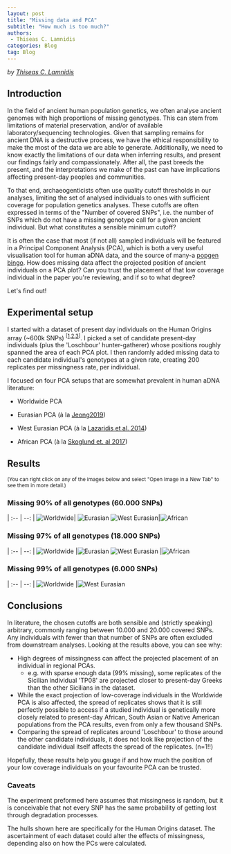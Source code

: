 ```yaml
---
layout: post
title: "Missing data and PCA"
subtitle: "How much is too much?"
authors:
 - Thiseas C. Lamnidis
categories: Blog
tag: Blog
---
```


_by [Thiseas C. Lamnidis](https://www.eva.mpg.de/archaeogenetics/staff/thiseas-christos-lamnidis/)_

## Introduction

In the field of ancient human population genetics, we often analyse ancient genomes with high proportions of missing genotypes.
This can stem from limitations of material preservation, and/or of available laboratory/sequencing technologies.
Given that sampling remains for ancient DNA is a destructive process, we have the ethical responsibility to make the most of the data we are able to generate.
Additionally, we need to know exactly the limitations of our data when inferring results, and present our findings fairly and compassionately.
After all, the past breeds the present, and the interpretations we make of the past can have implications affecting present-day peoples and communities.

To that end, archaeogenticists often use quality cutoff thresholds in our analyses, limiting the set of analysed individuals to ones with sufficient coverage for population genetics analyses.
These cutoffs are often expressed in terms of the "Number of covered SNPs", i.e. the number of SNPs which do not have a missing genotype call for a given ancient individual.
But what constitutes a sensible minimum cutoff?

It is often the case that most (if not all) sampled individuals will be featured in a Principal Component Analysis (PCA), which is both a very useful visualisation tool for human aDNA data, and the source of many-a [popgen bingo](https://ancientpopgen-bingo.firebaseapp.com/?game=ancientpopgen-bingo).
How does missing data affect the projected position of ancient individuals on a PCA plot?
Can you trust the placement of that low coverage individual in the paper you're reviewing, and if so to what degree?

Let's find out!

## Experimental setup

I started with a dataset of present day individuals on the Human Origins array (\~600k SNPs) <sup>[[1](http://dx.doi.org/10.1534/genetics.112.145037),[2](http://dx.doi.org/10.1038/nature13673),[3](http://dx.doi.org/10.1534/genetics.112.145037)]</sup>.
I picked a set of candidate present-day individuals (plus the 'Loschbour' hunter-gatherer) whose positions roughly spanned the area of each PCA plot.
I then randomly added missing data to each candidate individual's genotypes at a given rate, creating 200 replicates per missingness rate, per individual.

I focused on four PCA setups that are somewhat prevalent in human aDNA literature:

-   Worldwide PCA

-   Eurasian PCA (à la [Jeong2019](http://dx.doi.org/10.1534/genetics.112.145037))

-   West Eurasian PCA (à la [Lazaridis et al. 2014](http://dx.doi.org/10.1038/nature13673))

-   African PCA (à la [Skoglund et. al 2017](http://dx.doi.org/10.1016/j.cell.2017.08.049))

## Results

<sup>(You can right click on any of the images below and select "Open Image in a New Tab" to see them in more detail.)</sup>

### Missing 90% of all genotypes (60.000 SNPs)

| :-- | --: |
![Worldwide](/assets/media/event_images/2024-04-14-blog/Worldwide.m0.9.png)| ![Eurasian](/assets/media/event_images/2024-04-14-blog/Eurasia.m0.9.png)
![West Eurasian](/assets/media/event_images/2024-04-14-blog/WestEurasia.m0.9.png)|![African](/assets/media/event_images/2024-04-14-blog/Africa.m0.9.png)

### Missing 97% of all genotypes (18.000 SNPs)

| :-- | --: |
![Worldwide](/assets/media/event_images/2024-04-14-blog/Worldwide.m0.97.png) |![Eurasian](/assets/media/event_images/2024-04-14-blog/Eurasia.m0.97.png)
![West Eurasian](/assets/media/event_images/2024-04-14-blog/WestEurasia.m0.97.png) |![African](/assets/media/event_images/2024-04-14-blog/Africa.m0.97.png)

### Missing 99% of all genotypes (6.000 SNPs)

| :-- | --: |
![Worldwide](/assets/media/event_images/2024-04-14-blog/Worldwide.m0.99.png) |![West Eurasian](/assets/media/event_images/2024-04-14-blog/WestEurasia.m0.99.png)

## Conclusions

In literature, the chosen cutoffs are both sensible and (strictly speaking) arbitrary, commonly ranging between 10.000 and 20.000 covered SNPs.
Any individuals with fewer than that number of SNPs are often excluded from downstream analyses.
Looking at the results above, you can see why:

 - High degrees of missingness can affect the projected placement of an individual in regional PCAs. 
    - e.g. with sparse enough data (99% missing), some replicates of the Sicilian individual 'TP08' are projected closer to present-day Greeks than the other Sicilians in the dataset.
 - While the exact projection of low-coverage individuals in the Worldwide PCA is also affected, the spread of replicates shows that it is still perfectly possible to access if a studied individual is genetically more closely related to present-day African, South Asian or Native American populations from the PCA results, even from only a few thousand SNPs.
 - Comparing the spread of replicates around 'Loschbour' to those around the other candidate individuals, it does not look like projection of the candidate individual itself affects the spread of the replicates. (n=1!!)

Hopefully, these results help you gauge if and how much the position of your low coverage individuals on your favourite PCA can be trusted.

### Caveats

The experiment preformed here assumes that missingness is random, but it is conceivable that not every SNP has the same probability of getting lost through degradation processes.

The hulls shown here are specifically for the Human Origins dataset.
The ascertainment of each dataset could alter the effects of missingness, depending also on how the PCs were calculated.